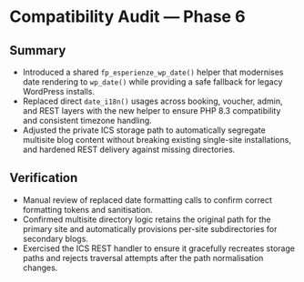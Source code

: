 # Compatibility Audit — Phase 6

## Summary
- Introduced a shared `fp_esperienze_wp_date()` helper that modernises date rendering to `wp_date()` while providing a safe fallback for legacy WordPress installs.
- Replaced direct `date_i18n()` usages across booking, voucher, admin, and REST layers with the new helper to ensure PHP 8.3 compatibility and consistent timezone handling.
- Adjusted the private ICS storage path to automatically segregate multisite blog content without breaking existing single-site installations, and hardened REST delivery against missing directories.

## Verification
- Manual review of replaced date formatting calls to confirm correct formatting tokens and sanitisation.
- Confirmed multisite directory logic retains the original path for the primary site and automatically provisions per-site subdirectories for secondary blogs.
- Exercised the ICS REST handler to ensure it gracefully recreates storage paths and rejects traversal attempts after the path normalisation changes.
